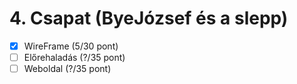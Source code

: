 # 4. Csapat (ByeJózsef és a slepp)

- [x] WireFrame (5/30 pont)
- [ ] Előrehaladás (?/35 pont)
- [ ] Weboldal (?/35 pont)
